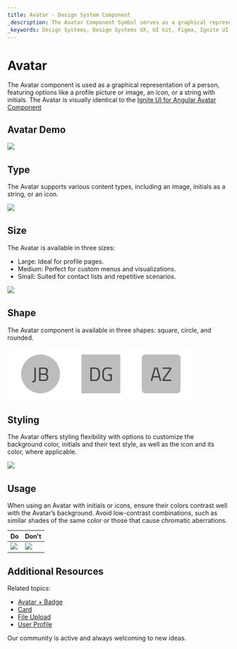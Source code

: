 ```yaml
---
title: Avatar - Design System Component
_description: The Avatar Component Symbol serves as a graphical representation of personal information.
_keywords: Design Systems, Design Systems UX, UI kit, Figma, Ignite UI for Angular, Angular, Angular Design System, Design Kits for Angular, Figma to Angular, Export code from Figma, Figma HTML, Figma to HTML, Figma UI kits
---
```


# Avatar

The Avatar component is used as a graphical representation of a person, featuring options like a profile picture or image, an icon, or a string with initials. The Avatar is visually identical to the [Ignite UI for Angular Avatar Component](https://www.infragistics.com/products/ignite-ui-angular/angular/components/avatar.html)

## Avatar Demo

<img class="responsive-img" src="../images/avatar_demo.png" srcset="../images/avatar_demo@2x.png 2x" />

## Type

The Avatar supports various content types, including an image, initials as a string, or an icon.

<img class="responsive-img" src="../images/avatar_content.png" srcset="../images/avatar_content@2x.png 2x" />

## Size

The Avatar is available in three sizes:
- Large: Ideal for profile pages.
- Medium: Perfect for custom menus and visualizations.
- Small: Suited for contact lists and repetitive scenarios.

<img class="responsive-img" src="../images/avatar_sizes.png" srcset="../images/avatar_sizes@2x.png 2x" />

## Shape

The Avatar component is available in three shapes: square, circle, and rounded.

<img class="responsive-img" src="../images/avatar_type.png" srcset="../images/avatar_type@2x.png 2x" />

## Styling

The Avatar offers styling flexibility with options to customize the background color, initials and their text style, as well as the icon and its color, where applicable.

<img class="responsive-img" src="../images/avatar_styling.png" srcset="../images/avatar_styling@2x.png 2x" />

## Usage

When using an Avatar with initials or icons, ensure their colors contrast well with the Avatar’s background. Avoid low-contrast combinations, such as similar shades of the same color or those that cause chromatic aberrations.

| Do                                                                             | Don't                                                                              |
| ------------------------------------------------------------------------------ | ---------------------------------------------------------------------------------- |
| <img class="responsive-img" src="../images/avatar_do1.png" srcset="../images/avatar_do1@2x.png 2x" /> | <img class="responsive-img" src="../images/avatar_dont1.png" srcset="../images/avatar_dont1@2x.png 2x" /> |

## Additional Resources

Related topics:

- [Avatar + Badge](../patterns/avatar-badge.md)
- [Card](card.md)
- [File Upload](../patterns/file-upload.md)
- [User Profile](../patterns/user-profile.md)
  <div class="divider--half"></div>

Our community is active and always welcoming to new ideas.
